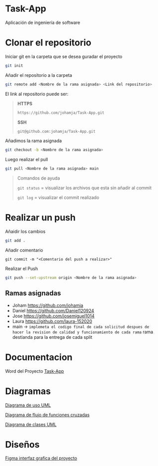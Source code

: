 # Task-App
Aplicación de ingeniería de software
# Clonar el repositorio
Iniciar git en la carpeta que se desea guradar el proyecto
``` bash
git init
```
Añadir el repositorio a la carpeta
``` bash
git remote add <Nombre de la rama asignada> <Link del repositorio>
```
El link al repositorio puede ser:
> **HTTPS**
>``` bash
> https://github.com/johamja/Task-App.git
>```
> **SSH**
>``` bash
> git@github.com:johamja/Task-App.git
>```
Añadimos la rama asignada 
``` bash
git checkout -b <Nombre de la rama asignada>
```
Luego realizar el pull
``` bash
git pull <Nombre de la rama asignada> main
```
> Comandos de ayuda 
> 
> `git status` = visualizar los archivos que esta sin añadir al commit
> 
> `git log` = visualizar el commit realizado


# Realizar un push
Añaidir los cambios
``` bash
git add .
```
Añadir comentario
```
git commit -m "<Comentario del push a realizar>"
```
Realizar el Push
``` bash
git push --set-upstream origin <Nombre de la rama asignada>
```


## Ramas asignadas

- Joham https://github.com/johamja
- Daniel https://github.com/Daniel120924
- Jose https://github.com/josemiguel1014
- Laura https://github.com/laura-152020
- main -> ``implemeta el codigo final de cada solicitud despues de hacer la revision de calidad y funcionamiento de cada rama`` rama destianda para la entrega de cada split

# Documentacion 
Word del Proyecto 
[Task-App](https://upbeduco-my.sharepoint.com/:w:/g/personal/jaider_morales_upb_edu_co/EZUO_zTJ865IoJLpbNsz_8MBc7bRWz5cOct8caM_R2PFjQ?e=fevP6L)
# Diagramas

[Diagrama de uso UML](https://upbeduco-my.sharepoint.com/:u:/g/personal/jaider_morales_upb_edu_co/ESMg2HWuY-FJur_SpF_CxewBfchtsDJEVdGVn15lfL2dsg?e=QMG7f7)

[Diagrama de flujo de funciones cruzadas](https://upbeduco-my.sharepoint.com/:u:/g/personal/jaider_morales_upb_edu_co/EfChokOmW95JhSe7a4A_mw0BhXJXHCu-0VNaX5DjyMl9Nw?e=GAM10t)

[Diagrama de clases UML](https://upbeduco-my.sharepoint.com/:u:/g/personal/jaider_morales_upb_edu_co/ESMg2HWuY-FJur_SpF_CxewBfchtsDJEVdGVn15lfL2dsg?e=8U1l0x)

# Diseños
[Figma interfaz grafica del proyecto](https://www.figma.com/file/N5OxmMcwmWnkzwLbpRvmMH/Untitled?node-id=2%3A65)